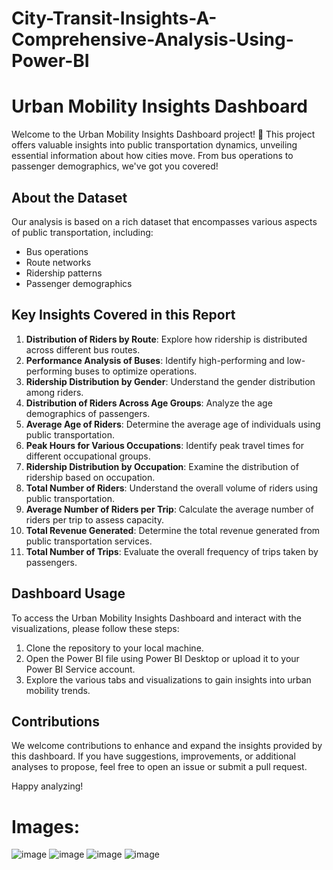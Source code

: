 # City-Transit-Insights-A-Comprehensive-Analysis-Using-Power-BI

# Urban Mobility Insights Dashboard

Welcome to the Urban Mobility Insights Dashboard project! 🌟 This project offers valuable insights into public transportation dynamics, unveiling essential information about how cities move. From bus operations to passenger demographics, we've got you covered!

## About the Dataset

Our analysis is based on a rich dataset that encompasses various aspects of public transportation, including:

- Bus operations
- Route networks
- Ridership patterns
- Passenger demographics

## Key Insights Covered in this Report

1. **Distribution of Riders by Route**: Explore how ridership is distributed across different bus routes.
2. **Performance Analysis of Buses**: Identify high-performing and low-performing buses to optimize operations.
3. **Ridership Distribution by Gender**: Understand the gender distribution among riders.
4. **Distribution of Riders Across Age Groups**: Analyze the age demographics of passengers.
5. **Average Age of Riders**: Determine the average age of individuals using public transportation.
6. **Peak Hours for Various Occupations**: Identify peak travel times for different occupational groups.
7. **Ridership Distribution by Occupation**: Examine the distribution of ridership based on occupation.
8. **Total Number of Riders**: Understand the overall volume of riders using public transportation.
9. **Average Number of Riders per Trip**: Calculate the average number of riders per trip to assess capacity.
10. **Total Revenue Generated**: Determine the total revenue generated from public transportation services.
11. **Total Number of Trips**: Evaluate the overall frequency of trips taken by passengers.

## Dashboard Usage

To access the Urban Mobility Insights Dashboard and interact with the visualizations, please follow these steps:

1. Clone the repository to your local machine.
2. Open the Power BI file using Power BI Desktop or upload it to your Power BI Service account.
3. Explore the various tabs and visualizations to gain insights into urban mobility trends.

## Contributions

We welcome contributions to enhance and expand the insights provided by this dashboard. If you have suggestions, improvements, or additional analyses to propose, feel free to open an issue or submit a pull request.

Happy analyzing!

# Images:

![image](https://github.com/karimdiab97/City-Transit-Insights-A-Comprehensive-Analysis-Using-Power-BI/assets/101432419/ba8ec322-d1a8-46c4-a335-f9667203f6c8)
![image](https://github.com/karimdiab97/City-Transit-Insights-A-Comprehensive-Analysis-Using-Power-BI/assets/101432419/5d3d33b1-e5c9-47cb-9688-2f5eda5ec04e)
![image](https://github.com/karimdiab97/City-Transit-Insights-A-Comprehensive-Analysis-Using-Power-BI/assets/101432419/9a79bc14-b79d-437c-978c-b22254be4afa)
![image](https://github.com/karimdiab97/City-Transit-Insights-A-Comprehensive-Analysis-Using-Power-BI/assets/101432419/03a53994-7581-4a8d-9c45-a12c9f060497)




